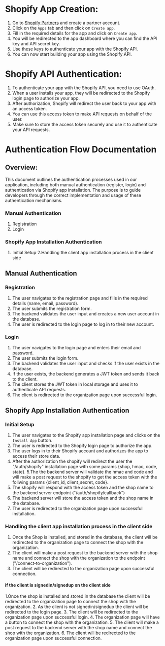 # Shopify App Creation:

1. Go to [Shopify Partners](https://www.shopify.com/partners) and create a partner account.
2. Click on the `Apps` tab and then click on `Create app`.
3. Fill in the required details for the app and click on `Create app`.
4. You will be redirected to the app dashboard where you can find the API key and API secret key.
5. Use these keys to authenticate your app with the Shopify API.
6. You can now start building your app using the Shopify API.

# Shopify API Authentication:

1. To authenticate your app with the Shopify API, you need to use OAuth.
2. When a user installs your app, they will be redirected to the Shopify login page to authorize your app.
3. After authorization, Shopify will redirect the user back to your app with an access token.
4. You can use this access token to make API requests on behalf of the user.
5. Make sure to store the access token securely and use it to authenticate your API requests.

# Authentication Flow Documentation

## Overview:

This document outlines the authentication processes used in our application, including both manual authentication (register, login) and authentication via Shopify app installation. The purpose is to guide developers through the correct implementation and usage of these authentication mechanisms.

### Manual Authentication

1. Registration
2. Login

### Shopify App Installation Authentication

1. Initial Setup
   2.Handling the client app installation process in the client side

## Manual Authentication

### Registration

1. The user navigates to the registration page and fills in the required details (name, email, password).
2. The user submits the registration form.
3. The backend validates the user input and creates a new user account in the database.
4. The user is redirected to the login page to log in to their new account.

### Login

1. The user navigates to the login page and enters their email and password.
2. The user submits the login form.
3. The backend validates the user input and checks if the user exists in the database.
4. If the user exists, the backend generates a JWT token and sends it back to the client.
5. The client stores the JWT token in local storage and uses it to authenticate API requests.
6. The client is redirected to the organization page upon successful login.

## Shopify App Installation Authentication

### Initial Setup

1. The user navigates to the Shopify app installation page and clicks on the `Install App` button.
2. The user is redirected to the Shopify login page to authorize the app.
3. The user logs in to their Shopify account and authorizes the app to access their store data.
4. After the authorization the shopify will redirect the user the "/auth/shopify" installation page with some params {shop, hmac, code, state}.
   5.The the backend server will validate the hmac and code and will make a post request to the shopify to get the access token with the follwing params {client_id, client_secret, code}.
5. The shopify will respond with the access token and the shop name to the backend server endpoint ("/auth/shopify/callback")
6. The backend server will store the access token and the shop name in the database.
7. The user is redirected to the organization page upon successful installation.

### Handling the client app installation process in the client side

1. Once the Shop is installed, and stored in the database, the client will be redirected to the organization page to connect the shop with the organization.
2. The client will make a post request to the backend server with the shop name and connect the shop with the organization to the endpoint ("/connect-to-organization").
3. The client will be redirected to the organization page upon successful connection.

#### if the client is signedin/signedup on the client side

1.Once the shop is installed and stored in the database the client will be redirected to the organization page to connect the shop with the organization. 2. As the client is not signedin/signedup the client will be redirected to the login page. 3. The client will be redirected to the organization page upon successful login. 4. The organization page will have a button to connect the shop with the organization. 5. The client will make a post request to the backend server with the shop name and connect the shop with the organization. 6. The client will be redirected to the organization page upon successful connection.

```

```
